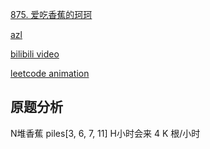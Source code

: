 [875. 爱吃香蕉的珂珂](https://leetcode-cn.com/problems/koko-eating-bananas/)

[azl](https://github.com/azl397985856/leetcode/blob/master/problems/875.koko-eating-bananas.md)

[bilibili video]()

[leetcode animation](https://github.com/MisterBooo/LeetCodeAnimation)

## 原题分析
  N堆香蕉  piles[3, 6, 7, 11]
  H小时会来 4
  K        根/小时
  
